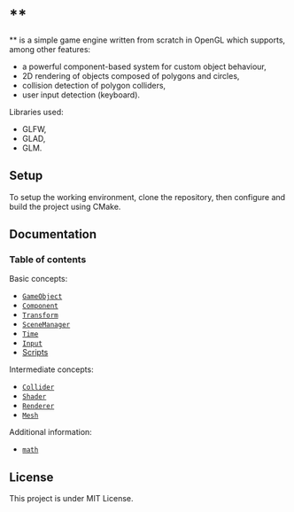 # **

** is a simple game engine written from scratch in OpenGL which supports, among other features:
- a powerful component-based system for custom object behaviour,
- 2D rendering of objects composed of polygons and circles,
- collision detection of polygon colliders,
- user input detection (keyboard).

Libraries used:
- GLFW,
- GLAD,
- GLM.

## Setup

To setup the working environment, clone the repository, then configure and build the project using CMake.

## Documentation
### Table of contents
Basic concepts:
- [`GameObject`](src/gameobject/gameobject.md)
- [`Component`](src/component/component.md)
- [`Transform`](src/transform/transform.md)
- [`SceneManager`](src/scene_manager/scene_manager.md)
- [`Time`](src/time/time.md)
- [`Input`](src/input/input.md)
- [Scripts](src/scripts/scripts.md)

Intermediate concepts:
- [`Collider`](src/colliders/collider.md)
- [`Shader`](src/shaders/shader.md)
- [`Renderer`](src/renderer/renderer.md)
- [`Mesh`](src/mesh/mesh.md)

Additional information:
- [`math`](src/math/math.md)

## License

This project is under MIT License.